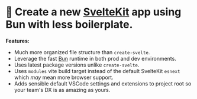 # 🚀 Create a new [SvelteKit](https://kit.svelte.dev/) app using Bun with less boilerplate.

**Features:**

-   Much more organized file structure than `create-svelte`.
-   Leverage the fast [Bun](https://bun.sh) runtime in both prod and dev environments.
-   Uses latest package versions unlike `create-svelte`.
-   Uses `modules` vite build target instead of the default SvelteKit `esnext` which _may_ mean more browser support.
-   Adds sensible default VSCode settings and extensions to project root so your team's DX is as amazing as yours.
